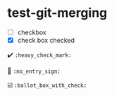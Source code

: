 # test-git-merging
- [ ] checkbox
- [x] check box checked

:heavy_check_mark: `:heavy_check_mark:`

:no_entry_sign: `:no_entry_sign:`

:ballot_box_with_check: `:ballot_box_with_check:`
